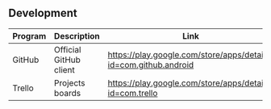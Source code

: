 ## Development

| Program | Description | Link | Plugins | Comment |
| --- | --- | --- | --- | --- |
| GitHub | Official GitHub client | https://play.google.com/store/apps/details?id=com.github.android |
| Trello | Projects boards | https://play.google.com/store/apps/details?id=com.trello |

